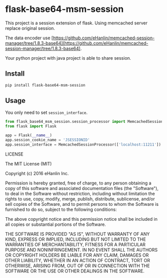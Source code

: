 flask-base64-msm-session
=======================================

This project is a session extension of flask. Using memcached server replace original session.

The data encoder use [https://github.com/eHanlin/memcached-session-manager/tree/1.8.3-base64](https://github.com/eHanlin/memcached-session-manager/tree/1.8.3-base64).

Your python project with java project is able to share session.

## Install

```sh
pip install flask-base64-msm-session
```

## Usage

You only need to set `session_interface`.

```py
from flask_base64_msm_session.session_processor import MemcachedSessionProcessor
from flask import Flask

app = Flask(__name__)
app.session_cookie_name = 'JSESSIONID'
app.session_interface = MemcachedSessionProcessor(['localhost:11211'])
```

LICENSE

The MIT License (MIT)

Copyright (c) 2016 eHanlin Inc.

Permission is hereby granted, free of charge, to any person obtaining a copy of this software and associated documentation files (the "Software"), to deal in the Software without restriction, including without limitation the rights to use, copy, modify, merge, publish, distribute, sublicense, and/or sell copies of the Software, and to permit persons to whom the Software is furnished to do so, subject to the following conditions:

The above copyright notice and this permission notice shall be included in all copies or substantial portions of the Software.

THE SOFTWARE IS PROVIDED "AS IS", WITHOUT WARRANTY OF ANY KIND, EXPRESS OR IMPLIED, INCLUDING BUT NOT LIMITED TO THE WARRANTIES OF MERCHANTABILITY, FITNESS FOR A PARTICULAR PURPOSE AND NONINFRINGEMENT. IN NO EVENT SHALL THE AUTHORS OR COPYRIGHT HOLDERS BE LIABLE FOR ANY CLAIM, DAMAGES OR OTHER LIABILITY, WHETHER IN AN ACTION OF CONTRACT, TORT OR OTHERWISE, ARISING FROM, OUT OF OR IN CONNECTION WITH THE SOFTWARE OR THE USE OR OTHER DEALINGS IN THE SOFTWARE.

